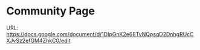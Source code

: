 # Community Page

URL: https://docs.google.com/document/d/1DIpGnK2e68TvNQpsqD2DnhgRUcCXJvSz2efGM4ZhkC0/edit
